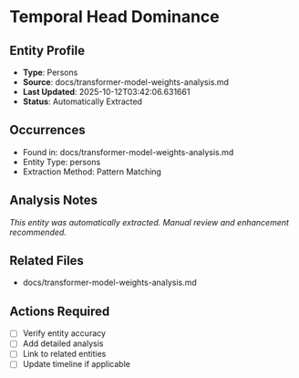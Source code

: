 # Temporal Head Dominance

## Entity Profile
- **Type**: Persons
- **Source**: docs/transformer-model-weights-analysis.md
- **Last Updated**: 2025-10-12T03:42:06.631661
- **Status**: Automatically Extracted

## Occurrences
- Found in: docs/transformer-model-weights-analysis.md
- Entity Type: persons
- Extraction Method: Pattern Matching

## Analysis Notes
*This entity was automatically extracted. Manual review and enhancement recommended.*

## Related Files
- docs/transformer-model-weights-analysis.md

## Actions Required
- [ ] Verify entity accuracy
- [ ] Add detailed analysis
- [ ] Link to related entities
- [ ] Update timeline if applicable
